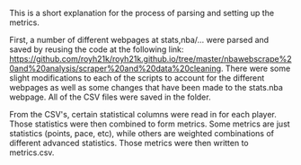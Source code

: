 This is a short explanation for the process of parsing and setting up the metrics.

First, a number of different webpages at stats,nba/... were parsed and saved by reusing the code at the following link:
https://github.com/royh21k/royh21k.github.io/tree/master/nbawebscrape%20and%20analysis/scraper%20and%20data%20cleaning.  There were some slight modifications to each of the scripts to account for the different webpages as well as some changes that have been made to the stats.nba webpage.  All of the CSV files were saved in the folder.
 
From the CSV's, certain statistical columns were read in for each player.  Those statistics were then combined to form metrics.  Some metrics are just statistics (points, pace, etc), while others are weighted combinations of different advanced statistics.  Those metrics were then written to metrics.csv.
